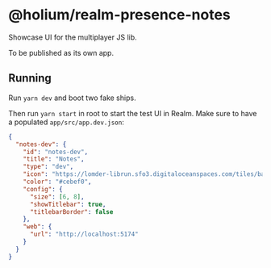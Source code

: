 # @holium/realm-presence-notes

Showcase UI for the multiplayer JS lib.

To be published as its own app.

## Running

Run `yarn dev` and boot two fake ships.

Then run `yarn start` in root to start the test UI in Realm. Make sure to have a populated `app/src/app.dev.json`:

```json
{
  "notes-dev": {
    "id": "notes-dev",
    "title": "Notes",
    "type": "dev",
    "icon": "https://lomder-librun.sfo3.digitaloceanspaces.com/tiles/ballot-app-tile.svg",
    "color": "#cebef0",
    "config": {
      "size": [6, 8],
      "showTitlebar": true,
      "titlebarBorder": false
    },
    "web": {
      "url": "http://localhost:5174"
    }
  }
}
```
